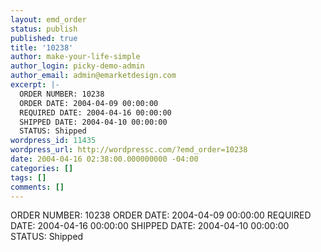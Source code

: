 ```yaml
---
layout: emd_order
status: publish
published: true
title: '10238'
author: make-your-life-simple
author_login: picky-demo-admin
author_email: admin@emarketdesign.com
excerpt: |-
  ORDER NUMBER: 10238
  ORDER DATE: 2004-04-09 00:00:00
  REQUIRED DATE: 2004-04-16 00:00:00
  SHIPPED DATE: 2004-04-10 00:00:00
  STATUS: Shipped
wordpress_id: 11435
wordpress_url: http://wordpressc.com/?emd_order=10238
date: 2004-04-16 02:38:00.000000000 -04:00
categories: []
tags: []
comments: []
---
```

ORDER NUMBER: 10238
ORDER DATE: 2004-04-09 00:00:00
REQUIRED DATE: 2004-04-16 00:00:00
SHIPPED DATE: 2004-04-10 00:00:00
STATUS: Shipped
